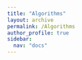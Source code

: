 ```yaml
---
title: "Algorithms"
layout: archive
permalink: /Algorithms
author_profile: true
sidebar:
  nav: "docs"
---
```

